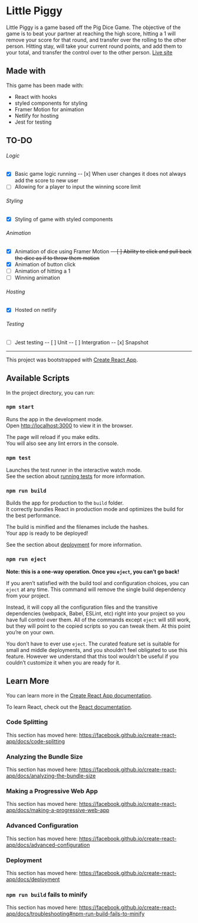 # Little Piggy

Little Piggy is a game based off the Pig Dice Game.
The objective of the game is to beat your partner at reaching the high score, hitting a 1 will remove your score for that round, and transfer over the rolling to the other person. Hitting stay, will take your current round points, and add them to your total, and transfer the control over to the other person.
[Live site](https://angry-williams-202a5d.netlify.app/)

## Made with

This game has been made with:

- React with hooks
- styled components for styling
- Framer Motion for animation
- Netlify for hosting
- Jest for testing

## TO-DO

###### Logic

- [x] Basic game logic running
      -- [x] When user changes it does not always add the score to new user
- [ ] Allowing for a player to input the winning score limit

###### Styling

- [x] Styling of game with styled components

###### Animation

- [x] Animation of dice using Framer Motion
      ~~-- [ ] Ability to click and pull back the dice as if to throw them motion~~
- [x] Animation of button click
- [ ] Animation of hitting a 1
- [ ] Winning animation

###### Hosting

- [x] Hosted on netlify

###### Testing

- [ ] Jest testing
      -- [ ] Unit
      -- [ ] Intergration
      -- [x] Snapshot

---

This project was bootstrapped with [Create React App](https://github.com/facebook/create-react-app).

## Available Scripts

In the project directory, you can run:

### `npm start`

Runs the app in the development mode.<br />
Open [http://localhost:3000](http://localhost:3000) to view it in the browser.

The page will reload if you make edits.<br />
You will also see any lint errors in the console.

### `npm test`

Launches the test runner in the interactive watch mode.<br />
See the section about [running tests](https://facebook.github.io/create-react-app/docs/running-tests) for more information.

### `npm run build`

Builds the app for production to the `build` folder.<br />
It correctly bundles React in production mode and optimizes the build for the best performance.

The build is minified and the filenames include the hashes.<br />
Your app is ready to be deployed!

See the section about [deployment](https://facebook.github.io/create-react-app/docs/deployment) for more information.

### `npm run eject`

**Note: this is a one-way operation. Once you `eject`, you can’t go back!**

If you aren’t satisfied with the build tool and configuration choices, you can `eject` at any time. This command will remove the single build dependency from your project.

Instead, it will copy all the configuration files and the transitive dependencies (webpack, Babel, ESLint, etc) right into your project so you have full control over them. All of the commands except `eject` will still work, but they will point to the copied scripts so you can tweak them. At this point you’re on your own.

You don’t have to ever use `eject`. The curated feature set is suitable for small and middle deployments, and you shouldn’t feel obligated to use this feature. However we understand that this tool wouldn’t be useful if you couldn’t customize it when you are ready for it.

## Learn More

You can learn more in the [Create React App documentation](https://facebook.github.io/create-react-app/docs/getting-started).

To learn React, check out the [React documentation](https://reactjs.org/).

### Code Splitting

This section has moved here: https://facebook.github.io/create-react-app/docs/code-splitting

### Analyzing the Bundle Size

This section has moved here: https://facebook.github.io/create-react-app/docs/analyzing-the-bundle-size

### Making a Progressive Web App

This section has moved here: https://facebook.github.io/create-react-app/docs/making-a-progressive-web-app

### Advanced Configuration

This section has moved here: https://facebook.github.io/create-react-app/docs/advanced-configuration

### Deployment

This section has moved here: https://facebook.github.io/create-react-app/docs/deployment

### `npm run build` fails to minify

This section has moved here: https://facebook.github.io/create-react-app/docs/troubleshooting#npm-run-build-fails-to-minify
